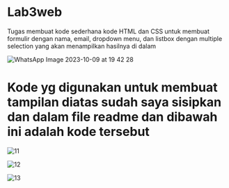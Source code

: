 # Lab3web

Tugas membuat kode sederhana kode HTML dan CSS untuk membuat formulir dengan nama, email, dropdown menu, dan listbox dengan multiple selection yang akan menampilkan hasilnya di dalam

![WhatsApp Image 2023-10-09 at 19 42 28](https://github.com/galvaal/Lab3web/assets/115516730/802ec7d4-42ec-40e5-9172-0622df5918f3)

# Kode yg digunakan untuk membuat tampilan diatas sudah saya sisipkan dan dalam file readme dan dibawah ini adalah kode tersebut

![11](https://github.com/galvaal/Lab3web/assets/115516730/0de8c8aa-4710-4c66-a3b0-f3fa18406e18)

![12](https://github.com/galvaal/Lab3web/assets/115516730/cea44362-226c-4bb2-943c-aea3b4b2274b)

![13](https://github.com/galvaal/Lab3web/assets/115516730/70a6c47a-f2f2-493f-b070-d579b141772b)
